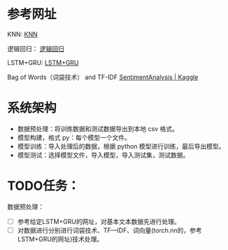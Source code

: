 # 参考网址

KNN: [KNN](https://www.kaggle.com/code/nishankbhola/knn-amazon-sentimental-analysis)

逻辑回归： [逻辑回归](https://www.kaggle.com/code/saishan/sentiment-analysis-logregre-vs-cudnnlstm)

LSTM+GRU: [LSTM+GRU](https://www.kaggle.com/code/dijiswiki/lstm-gru-sentiment-analysis-on-amazon-review)

Bag of Words（词袋技术） and TF-IDF  [SentimentAnalysis | Kaggle](https://www.kaggle.com/code/aravindanr22052001/sentimentanalysis)

# 系统架构

- 数据预处理：将训练数据和测试数据导出到本地 csv 格式。
- 模型构建，格式 py：每个模型一个文件。
- 模型训练：导入处理后的数据，根据 python 模型进行训练，最后导出模型。
- 模型测试：选择模型文件，导入模型，导入测试集，测试数据。

# TODO任务：

数据预处理：

- [ ] 参考给定LSTM+GRU的网址，对基本文本数据先进行处理。
- [ ] 对数据进行分别进行词袋技术、TF—IDF、词向量(torch.nn的，参考LSTM+GRU的网址)技术处理。
